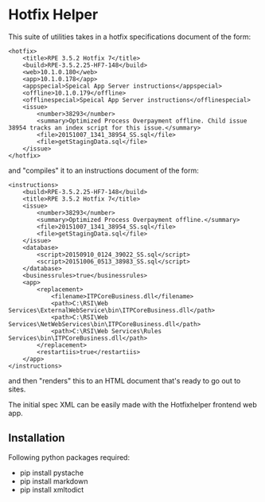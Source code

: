 # Hotfix Helper #

This suite of utilities takes in a hotfix specifications document of the form:

	<hotfix>
		<title>RPE 3.5.2 Hotfix 7</title>
		<build>RPE-3.5.2.25-HF7-148</build>
		<web>10.1.0.180</web>
		<app>10.1.0.178</app>
		<appspecial>Speical App Server instructions</appspecial>
		<offline>10.1.0.179</offline>
		<offlinespecial>Speical App Server instructions</offlinespecial>
		<issue>
			<number>38293</number>
			<summary>Optimized Process Overpayment offline. Child issue 38954 tracks an index script for this issue.</summary>
			<file>20151007_1341_38954_SS.sql</file>
			<file>getStagingData.sql</file>
		</issue>
	</hotfix>

and "compiles" it to an instructions document of the form:

	<instructions>
		<build>RPE-3.5.2.25-HF7-148</build>
		<title>RPE 3.5.2 Hotfix 7</title>
		<issue>
			<number>38293</number>
			<summary>Optimized Process Overpayment offline.</summary>
			<file>20151007_1341_38954_SS.sql</file>
			<file>getStagingData.sql</file>
		</issue>
		<database>
			<script>20150910_0124_39022_SS.sql</script>
			<script>20151006_0513_38983_SS.sql</script>
		</database>
		<businessrules>true</businessrules>
		<app>
			<replacement>
				<filename>ITPCoreBusiness.dll</filename>
				<path>C:\RSI\Web Services\ExternalWebService\bin\ITPCoreBusiness.dll</path>
				<path>C:\RSI\Web Services\NetWebServices\bin\ITPCoreBusiness.dll</path>
				<path>C:\RSI\Web Services\Rules Services\bin\ITPCoreBusiness.dll</path>
			</replacement>
			<restartiis>true</restartiis>
		</app>
	</instructions>

and then "renders" this to an HTML document that's ready to go out to sites.

The initial spec XML can be easily made with the Hotfixhelper frontend web app.


## Installation ##

Following python packages required:
* pip install pystache
* pip install markdown
* pip install xmltodict
